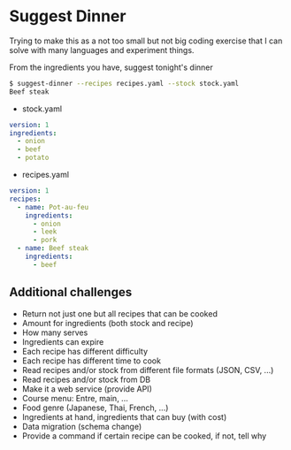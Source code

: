 
# Suggest Dinner

Trying to make this as a not too small but not big coding exercise
that I can solve with many languages and experiment things.

From the ingredients you have, suggest tonight's dinner

```sh
$ suggest-dinner --recipes recipes.yaml --stock stock.yaml
Beef steak
```

* stock.yaml

```yaml
version: 1
ingredients:
  - onion
  - beef
  - potato
```

* recipes.yaml

```yaml
version: 1
recipes:
  - name: Pot-au-feu
    ingredients:
      - onion
      - leek
      - pork
  - name: Beef steak
    ingredients:
      - beef
```

## Additional challenges

* Return not just one but all recipes that can be cooked
* Amount for ingredients (both stock and recipe)
* How many serves
* Ingredients can expire
* Each recipe has different difficulty
* Each recipe has different time to cook
* Read recipes and/or stock from different file formats (JSON, CSV, ...)
* Read recipes and/or stock from DB
* Make it a web service (provide API)
* Course menu: Entre, main, ...
* Food genre (Japanese, Thai, French, ...)
* Ingredients at hand, ingredients that can buy (with cost)
* Data migration (schema change)
* Provide a command if certain recipe can be cooked, if not, tell why
